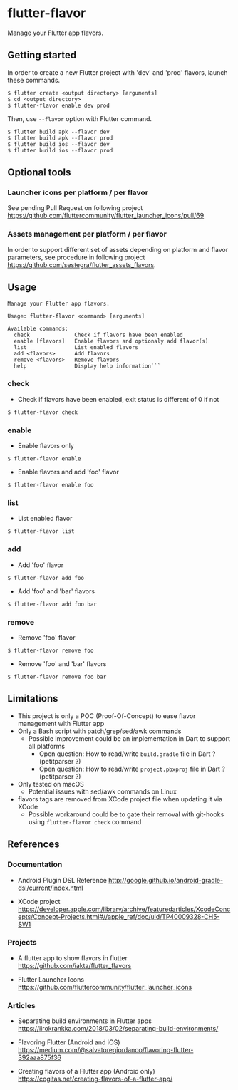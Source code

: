 # flutter-flavor

Manage your Flutter app flavors.

## Getting started

In order to create a new Flutter project with 'dev' and 'prod' flavors, launch these commands.
```
$ flutter create <output directory> [arguments]
$ cd <output directory>
$ flutter-flavor enable dev prod
```

Then, use ``--flavor`` option with Flutter command.
```
$ flutter build apk --flavor dev
$ flutter build apk --flavor prod
$ flutter build ios --flavor dev
$ flutter build ios --flavor prod
```

## Optional tools

### Launcher icons per platform / per flavor

See pending Pull Request on following project https://github.com/fluttercommunity/flutter_launcher_icons/pull/69

### Assets management per platform / per flavor

In order to support different set of assets depending on platform and flavor parameters, see procedure in following project https://github.com/sestegra/flutter_assets_flavors.

## Usage
```
Manage your Flutter app flavors.

Usage: flutter-flavor <command> [arguments]

Available commands:
  check              Check if flavors have been enabled
  enable [flavors]   Enable flavors and optionaly add flavor(s)
  list               List enabled flavors
  add <flavors>      Add flavors
  remove <flavors>   Remove flavors
  help               Display help information```
```

### check

- Check if flavors have been enabled, exit status is different of 0 if not
```
$ flutter-flavor check
```

### enable

- Enable flavors only
```
$ flutter-flavor enable
```

- Enable flavors and add 'foo' flavor
```
$ flutter-flavor enable foo
```

### list

- List enabled flavor
```
$ flutter-flavor list
```

### add

- Add 'foo' flavor
```
$ flutter-flavor add foo
```

- Add 'foo' and 'bar' flavors
```
$ flutter-flavor add foo bar
```

### remove

- Remove 'foo' flavor
```
$ flutter-flavor remove foo
```

- Remove 'foo' and 'bar' flavors
```
$ flutter-flavor remove foo bar
```

## Limitations

- This project is only a POC (Proof-Of-Concept) to ease flavor management with Flutter app
- Only a Bash script with patch/grep/sed/awk commands
  - Possible improvement could be an implementation in Dart to support all platforms
    - Open question: How to read/write `build.gradle` file in Dart ? (petitparser ?)
    - Open question: How to read/write `project.pbxproj` file in Dart ? (petitparser ?)
- Only tested on macOS
  - Potential issues with sed/awk commands on Linux
- flavors tags are removed from XCode project file when updating it via XCode
  - Possible workaround could be to gate their removal with git-hooks using `flutter-flavor check` command

## References
### Documentation
- Android Plugin DSL Reference
http://google.github.io/android-gradle-dsl/current/index.html

- XCode project
https://developer.apple.com/library/archive/featuredarticles/XcodeConcepts/Concept-Projects.html#//apple_ref/doc/uid/TP40009328-CH5-SW1

### Projects
- A flutter app to show flavors in flutter
https://github.com/iakta/flutter_flavors

- Flutter Launcher Icons
https://github.com/fluttercommunity/flutter_launcher_icons

### Articles
- Separating build environments in Flutter apps
https://iirokrankka.com/2018/03/02/separating-build-environments/

- Flavoring Flutter (Android and iOS)
https://medium.com/@salvatoregiordanoo/flavoring-flutter-392aaa875f36

- Creating flavors of a Flutter app (Android only)
https://cogitas.net/creating-flavors-of-a-flutter-app/
